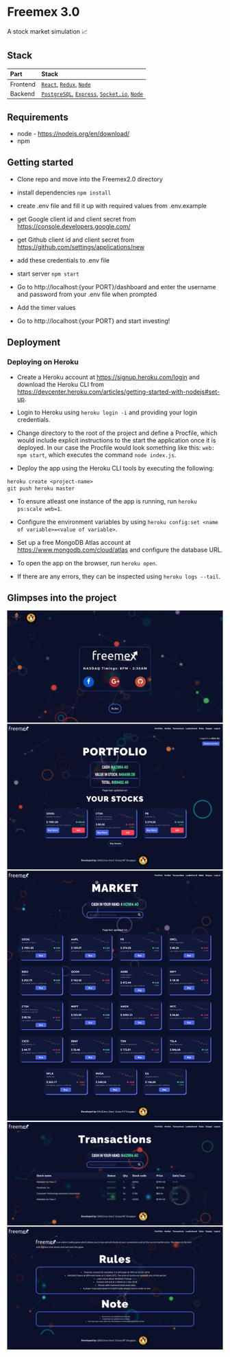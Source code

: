 # Freemex 3.0

A stock market simulation 📈

## Stack
| Part      | Stack                                                                                                                                              |
| :-------- | :------------------------------------------------------------------------------------------------------------------------------------------------- |
| Frontend  | [`React`](https://reactjs.org/), [`Redux`](https://redux.js.org/), [`Node`](https://nodejs.org/)                                                   |
| Backend   | [`PostgreSQL`](https://www.postgresql.org/), [`Express`](https://expressjs.com/), [`Socket.io`](https://socket.io/), [`Node`](https://nodejs.org/) |

## Requirements

* node - https://nodejs.org/en/download/
* npm

## Getting started

* Clone repo and move into the Freemex2.0 directory

* install dependencies
`npm install`

* create .env file and fill it up with required values from .env.example

* get Google client id and client secret from https://console.developers.google.com/
* get Github client id and client secret from https://github.com/settings/applications/new

* add these credentials to .env file

* start server
`npm start`

* Go to http://localhost:{your PORT}/dashboard and enter the username and password from your .env file when prompted

* Add the timer values

* Go to http://localhost:{your PORT} and start investing!


## Deployment

### Deploying on Heroku

* Create a Heroku account at https://signup.heroku.com/login and download the Heroku CLI from https://devcenter.heroku.com/articles/getting-started-with-nodejs#set-up.

* Login to Heroku using `heroku login -i` and providing your login credentials.

* Change directory to the root of the project and define a Procfile, which would include explicit instructions to the start the application once it is deployed. In our case the Procfile would look something like this: `web: npm start`, which executes the command `node index.js`.

* Deploy the app using the Heroku CLI tools by executing the following:
```
heroku create <project-name>
git push heroku master
```

* To ensure atleast one instance of the app is running, run `heroku ps:scale web=1`.

* Configure the environment variables by using `heroku config:set <name of variable>=<value of variable>`.

* Set up a free MongoDB Atlas account at https://www.mongodb.com/cloud/atlas and configure the database URL.

* To open the app on the browser, run `heroku open`.

* If there are any errors, they can be inspected using `heroku logs --tail`.

## Glimpses into the project

![Landing](docs/screenshots/landing.png)
![Portfolio](docs/screenshots/portfolio.png)
![Market](docs/screenshots/market.png)
![Transactions](docs/screenshots/transactions.png)
![Rules](docs/screenshots/rules.png)
